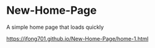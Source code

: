 # New-Home-Page
A simple home page that loads quickly

https://jfong701.github.io/New-Home-Page/home-1.html
